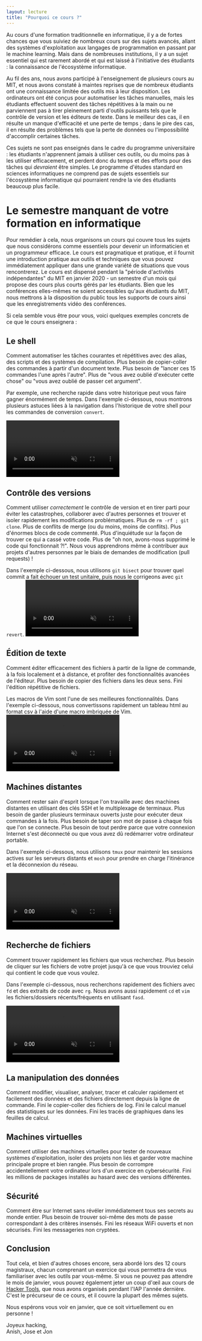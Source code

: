 ```yaml
---
layout: lecture
title: "Pourquoi ce cours ?"
---
```


Au cours d'une formation traditionnelle en informatique, il y a de fortes chances que vous suiviez de nombreux cours sur des sujets avancés, allant des systèmes d'exploitation aux langages de programmation en passant par le machine learning. Mais dans de nombreuses institutions, il y a un sujet essentiel qui est rarement abordé et qui est laissé à l'initiative des étudiants : la connaissance de l'écosystème informatique.

Au fil des ans, nous avons participé à l'enseignement de plusieurs cours au MIT, et nous avons constaté à maintes reprises que de nombreux étudiants ont une connaissance limitée des outils mis à leur disposition. Les ordinateurs ont été conçus pour automatiser les tâches manuelles, mais les étudiants effectuent souvent des tâches répétitives à la main ou ne parviennent pas à tirer pleinement parti d'outils puissants tels que le contrôle de version et les éditeurs de texte. Dans le meilleur des cas, il en résulte un manque d'efficacité et une perte de temps ; dans le pire des cas, il en résulte des problèmes tels que la perte de données ou l'impossibilité d'accomplir certaines tâches.

Ces sujets ne sont pas enseignés dans le cadre du programme universitaire : les étudiants n'apprennent jamais à utiliser ces outils, ou du moins pas à les utiliser efficacement, et perdent donc du temps et des efforts pour des tâches qui _devraient_ être simples. Le programme d'études standard en sciences informatiques ne comprend pas de sujets essentiels sur l'écosystème informatique qui pourraient rendre la vie des étudiants beaucoup plus facile.

# Le semestre manquant de votre formation en informatique

Pour remédier à cela, nous organisons un cours qui couvre tous les sujets que nous considérons comme essentiels pour devenir un informaticien et un programmeur efficace. Le cours est pragmatique et pratique, et il fournit une introduction pratique aux outils et techniques que vous pouvez immédiatement appliquer dans une grande variété de situations que vous rencontrerez. Le cours est dispensé pendant la "période d'activités indépendantes" du MIT en janvier 2020 - un semestre d'un mois qui propose des cours plus courts gérés par les étudiants. Bien que les conférences elles-mêmes ne soient accessibles qu'aux étudiants du MIT, nous mettrons à la disposition du public tous les supports de cours ainsi que les enregistrements vidéo des conférences.

Si cela semble vous être pour vous, voici quelques exemples concrets de ce que le cours enseignera :


## Le shell

Comment automatiser les tâches courantes et répétitives avec des alias, des scripts et des systèmes de compilation. Plus besoin de copier-coller des commandes à partir d'un document texte. Plus besoin de "lancer ces 15 commandes l'une après l'autre". Plus de "vous avez oublié d'exécuter cette chose" ou "vous avez oublié de passer cet argument".

Par exemple, une recherche rapide dans votre historique peut vous faire gagner énormément de temps. Dans l'exemple ci-dessous, nous montrons plusieurs astuces liées à la navigation dans l'historique de votre shell pour les commandes de conversion `convert`.

<video autoplay="autoplay" loop="loop" controls muted playsinline  oncontextmenu="return false;"  preload="auto"  class="demo">
  <source src="/static/media/demos/history.mp4" type="video/mp4">
</video>

## Contrôle des versions

Comment utiliser _correctement_ le contrôle de version et en tirer parti pour éviter les catastrophes, collaborer avec d'autres personnes et trouver et isoler rapidement les modifications problématiques. Plus de `rm -rf ; git clone`. Plus de conflits de merge (ou du moins, moins de conflits). Plus d'énormes blocs de code commenté. Plus d'inquiétude sur la façon de trouver ce qui a cassé votre code. Plus de "oh non, avons-nous supprimé le code qui fonctionnait ?!". Nous vous apprendrons même à contribuer aux projets d'autres personnes par le biais de demandes de modification (pull requests) !

Dans l'exemple ci-dessous, nous utilisons `git bisect` pour trouver quel commit a fait échouer un test unitaire, puis nous le corrigeons avec `git revert`.
<video autoplay="autoplay" loop="loop" controls muted playsinline  oncontextmenu="return false;"  preload="auto"  class="demo">
  <source src="/static/media/demos/git.mp4" type="video/mp4">
</video>

## Édition de texte

Comment éditer efficacement des fichiers à partir de la ligne de commande, à la fois localement et à distance, et profiter des fonctionnalités avancées de l'éditeur. Plus besoin de copier des fichiers dans les deux sens. Fini l'édition répétitive de fichiers.

Les macros de Vim sont l'une de ses meilleures fonctionnalités. Dans l'exemple ci-dessous, nous convertissons rapidement un tableau html au format csv à l'aide d'une macro imbriquée de Vim.
<video autoplay="autoplay" loop="loop" controls muted playsinline  oncontextmenu="return false;"  preload="auto"  class="demo">
  <source src="/static/media/demos/vim.mp4" type="video/mp4">
</video>

## Machines distantes

Comment rester sain d'esprit lorsque l'on travaille avec des machines distantes en utilisant des clés SSH et le multiplexage de terminaux. Plus besoin de garder plusieurs terminaux ouverts juste pour exécuter deux commandes à la fois. Plus besoin de taper son mot de passe à chaque fois que l'on se connecte. Plus besoin de tout perdre parce que votre connexion Internet s'est déconnecté ou que vous avez dû redémarrer votre ordinateur portable.

Dans l'exemple ci-dessous, nous utilisons `tmux` pour maintenir les sessions actives sur les serveurs distants et `mosh` pour prendre en charge l'itinérance et la déconnexion du réseau.

<video autoplay="autoplay" loop="loop" controls muted playsinline  oncontextmenu="return false;"  preload="auto"  class="demo">
  <source src="/static/media/demos/ssh.mp4" type="video/mp4">
</video>


## Recherche de fichiers

Comment trouver rapidement les fichiers que vous recherchez. Plus besoin de cliquer sur les fichiers de votre projet jusqu'à ce que vous trouviez celui qui contient le code que vous voulez.

Dans l'exemple ci-dessous, nous recherchons rapidement des fichiers avec `fd` et des extraits de code avec `rg`. Nous avons aussi rapidement `cd` et `vim` les fichiers/dossiers récents/fréquents en utilisant `fasd`.

<video autoplay="autoplay" loop="loop" controls muted playsinline  oncontextmenu="return false;"  preload="auto"  class="demo">
  <source src="/static/media/demos/find.mp4" type="video/mp4">
</video>


## La manipulation des données

Comment modifier, visualiser, analyser, tracer et calculer rapidement et facilement des données et des fichiers directement depuis la ligne de commande. Fini le copier-coller des fichiers de log. Fini le calcul manuel des statistiques sur les données. Fini les tracés de graphiques dans les feuilles de calcul.

## Machines virtuelles

Comment utiliser des machines virtuelles pour tester de nouveaux systèmes d'exploitation, isoler des projets non liés et garder votre machine principale propre et bien rangée. Plus besoin de corrompre accidentellement votre ordinateur lors d'un exercice en cybersécurité. Fini les millions de packages installés au hasard avec des versions différentes.


## Sécurité

Comment être sur Internet sans révéler immédiatement tous ses secrets au monde entier. Plus besoin de trouver soi-même des mots de passe correspondant à des critères insensés. Fini les réseaux WiFi ouverts et non sécurisés. Fini les messageries non cryptées.


## Conclusion

Tout cela, et bien d'autres choses encore, sera abordé lors des 12 cours magistraux, chacun comprenant un exercice qui vous permettra de vous familiariser avec les outils par vous-même. Si vous ne pouvez pas attendre le mois de janvier, vous pouvez également jeter un coup d'œil aux cours de [Hacker
Tools](https://hacker-tools.github.io/lectures/), que nous avons organisés pendant l'IAP l'année dernière. C'est le précurseur de ce cours, et il couvre la plupart des mêmes sujets.

Nous espérons vous voir en janvier, que ce soit virtuellement ou en personne !

Joyeux hacking,<br>
Anish, Jose et Jon